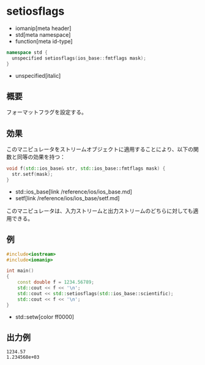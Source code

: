 # setiosflags
* iomanip[meta header]
* std[meta namespace]
* function[meta id-type]

```cpp
namespace std {
  unspecified setiosflags(ios_base::fmtflags mask);
}
```
* unspecified[italic]

## 概要
フォーマットフラグを設定する。


## 効果
このマニピュレータをストリームオブジェクトに適用することにより、以下の関数と同等の効果を持つ：

```cpp
void f(std::ios_base& str, std::ios_base::fmtflags mask) {
  str.setf(mask);
}
```
* std::ios_base[link /reference/ios/ios_base.md]
* setf[link /reference/ios/ios_base/setf.md]

このマニピュレータは、入力ストリームと出力ストリームのどちらに対しても適用できる。


## 例
```cpp example
#include<iostream>
#include<iomanip>

int main()
{
    const double f = 1234.56789;
    std::cout << f << '\n';
    std::cout << std::setiosflags(std::ios_base::scientific);
    std::cout << f << '\n';
}
```
* std::setw[color ff0000]


## 出力例
```
1234.57
1.234568e+03
```

